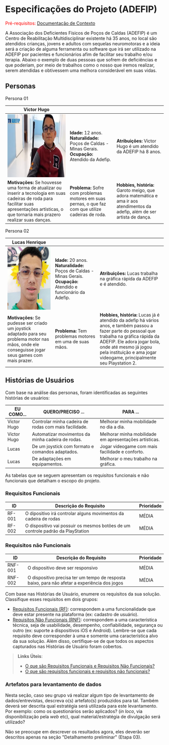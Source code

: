# Especificações do Projeto (ADEFIP)

<span style="color:red">Pré-requisitos: <a href="1-Documentação de Contexto.md"> Documentação de Contexto</a></span>

A Associação dos Deficientes Físicos de Poços de Caldas (ADEFIP) é um Centro de Reabilitação Multidisciplinar existente há 35 anos, no local são atendidos crianças, jovens e adultos com sequelas neuromotoras e a ideia será a criação de alguma ferramenta ou software que irá ser utilizado na ADEFIP por pacientes e funcionários afim de facilitar seu trabalho e/ou terapia. Abaixo o exemplo de duas pessoas que sofrem de deficiências e que poderiam, por meio de trabalhos como o nosso que iremos realizar, serem atendidas e obtivessem uma melhora considerável em suas vidas.

## Personas 

Persona 01

|**Victor Hugo**|           |                             | 
|-------------------|-----------|-----------------------------|
<img src="https://github.com/ICEI-PUC-Minas-PPC-CC/ppc-cc-2024-2-ment2-noite1-adefip_1/blob/main/docs/img/victor.png" height="200"/>|**Idade:** 12 anos. **Naturalidade:** Poços de Caldas - Minas Gerais. **Ocupação:** Atendido da Adefip.       |**Atribuições:** Victor Hugo é um atendido da ADEFIP há 8 anos. 
|**Motivações:** Se houvesse uma forma de atualizar ou inserir a tecnologia em suas cadeiras de roda para facilitar suas apresentações artísticas, o que tornaria mais prazero realizar suas danças.  |**Problema:** Sofre com problemas motores em suas pernas, o que faz com que utilize cadeiras de roda.   |**Hobbies, história:** Garoto meigo, que adora matemática e ama ir aos atendimentos da adefip, além de ser artista de dança.

Persona 02

|**Lucas Henrique**|           |                             | 
|-------------------|-----------|-----------------------------|
<img src="https://github.com/ICEI-PUC-Minas-PPC-CC/ppc-cc-2024-2-ment2-noite1-adefip_1/blob/main/docs/img/lucasadefip.jpeg" width="200" height="200"/>|**Idade:** 20 anos. **Naturalidade:** Poços de Caldas - Minas Gerais. **Ocupação:** Atendido e funcionário da Adefip.       |**Atribuições:** Lucas trabalha na gráfica rápida da ADEFIP e é atendido. 
|**Motivações:** Se pudesse ser criado um joystick adaptado para seu problema motor nas mãos, onde ele conseguisse jogar seus games com mais prazer.  |**Problema:** Tem problemas motores em uma de suas mãos.   |**Hobbies, história:** Lucas já é atendido da adefip há vários anos, e também passou a fazer parte do pessoal que trabalha na gráfica rápida da ADEFIP. Ele adora jogar bola, onde até mesmo já jogou pela instituição e ama jogar videogame, principalmente seu Playstation 2.




## Histórias de Usuários

Com base na análise das personas, foram identificadas as seguintes histórias de usuários:

|EU COMO...| QUERO/PRECISO ...|PARA ...|
|--------------------|------------------------------------|----------------------------------------|
| Victor Hugo | Controlar minha cadeira de rodas com mais facilidade. | Melhorar minha mobilidade no dia a dia. |
| Victor Hugo | Automatizar movimentos da minha cadeira de rodas. | Melhorar minha mobilidade em apresentações artísticas. |
| Lucas | De um joystick com formato e comandos adaptados. | Jogar videogame com mais facilidade e conforto. |
| Lucas | De adaptações em equipamentos. | Melhorar o meu trabalho na gráfica. |



As tabelas que se seguem apresentam os requisitos funcionais e não funcionais que detalham o escopo do projeto.

### Requisitos Funcionais

|ID    | Descrição do Requisito  | Prioridade |
|------|-----------------------------------------|----|
|RF-001| O dipositivo irá controlar alguns movimentos da cadeira de rodas | MÉDIA | 
|RF-002| O dispositivo vai possuir os mesmos botões de um controle padrão da PlayStation | MÉDIA |


### Requisitos não Funcionais

|ID     | Descrição do Requisito  |Prioridade |
|-------|-------------------------|----|
|RNF-001| O dispositivo deve ser responsivo  | MÉDIA | 
|RNF-002| O dispositivo precisa ter um tempo de resposta baixo, para não afetar a experiência dos jogos  |  MÉDIA | 

Com base nas Histórias de Usuário, enumere os requisitos da sua solução. Classifique esses requisitos em dois grupos:

- [Requisitos Funcionais
 (RF)](https://pt.wikipedia.org/wiki/Requisito_funcional):
 correspondem a uma funcionalidade que deve estar presente na
  plataforma (ex: cadastro de usuário).
- [Requisitos Não Funcionais
  (RNF)](https://pt.wikipedia.org/wiki/Requisito_n%C3%A3o_funcional):
  correspondem a uma característica técnica, seja de usabilidade,
  desempenho, confiabilidade, segurança ou outro (ex: suporte a
  dispositivos iOS e Android).
Lembre-se que cada requisito deve corresponder à uma e somente uma
característica alvo da sua solução. Além disso, certifique-se de que
todos os aspectos capturados nas Histórias de Usuário foram cobertos.

> **Links Úteis**:
> - [O que são Requisitos Funcionais e Requisitos Não Funcionais?](https://codificar.com.br/requisitos-funcionais-nao-funcionais/)
> - [O que são requisitos funcionais e requisitos não funcionais?](https://analisederequisitos.com.br/requisitos-funcionais-e-requisitos-nao-funcionais-o-que-sao/)

### Artefatos para levantamento de dados

Nesta seção, caso seu grupo vá realizar algum tipo de levantamento de dados/entrevistas, descreva o(s) artefato(s) produzidos para tal. Também deverá ser descrita qual estratégia será utilizada para este levantamento. Por exemplo: como os questionários serão aplicados? (_in loco_, via disponibilização pela _web_ etc), qual material/estratégia de divulgação será utilizado? 

Não se preocupe em descrever os resultados agora, eles deverão ser descritos apenas na seção "Detalhamento preliminar" (Etapa 03).
